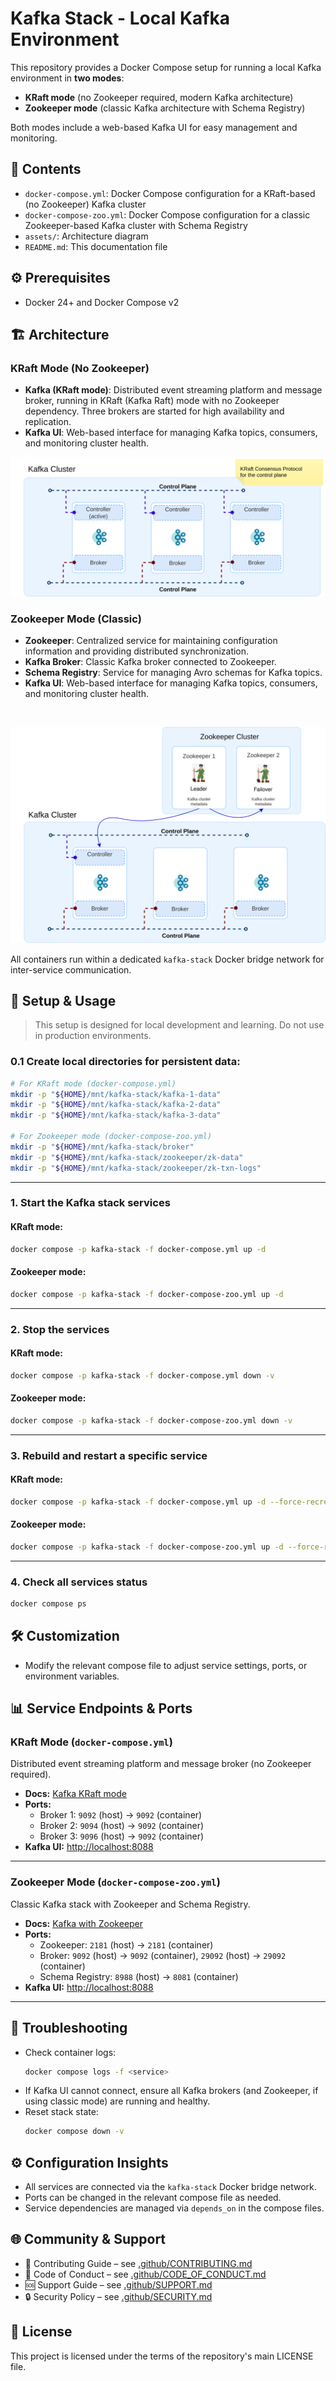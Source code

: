 
# Kafka Stack - Local Kafka Environment

This repository provides a Docker Compose setup for running a local Kafka environment in **two modes**:
- **KRaft mode** (no Zookeeper required, modern Kafka architecture)
- **Zookeeper mode** (classic Kafka architecture with Schema Registry)

Both modes include a web-based Kafka UI for easy management and monitoring.



## 📁 Contents

- `docker-compose.yml`: Docker Compose configuration for a KRaft-based (no Zookeeper) Kafka cluster
- `docker-compose-zoo.yml`: Docker Compose configuration for a classic Zookeeper-based Kafka cluster with Schema Registry
- `assets/`: Architecture diagram
- `README.md`: This documentation file

## ⚙️ Prerequisites

- Docker 24+ and Docker Compose v2

## 🏗️ Architecture

### KRaft Mode (No Zookeeper)
- **Kafka (KRaft mode)**: Distributed event streaming platform and message broker, running in KRaft (Kafka Raft) mode with no Zookeeper dependency. Three brokers are started for high availability and replication.
- **Kafka UI**: Web-based interface for managing Kafka topics, consumers, and monitoring cluster health.

![Kafka Stack](./assets/kafka-stack-kraft.drawio.svg)

### Zookeeper Mode (Classic)
- **Zookeeper**: Centralized service for maintaining configuration information and providing distributed synchronization.
- **Kafka Broker**: Classic Kafka broker connected to Zookeeper.
- **Schema Registry**: Service for managing Avro schemas for Kafka topics.
- **Kafka UI**: Web-based interface for managing Kafka topics, consumers, and monitoring cluster health.

<br/>

![Kafka Stack](./assets/kafka-stack-zoo.drawio.svg)

All containers run within a dedicated `kafka-stack` Docker bridge network for inter-service communication.

## 🚀 Setup & Usage

> This setup is designed for local development and learning. Do not use in production environments.

### 0.1 Create local directories for persistent data:
```bash
# For KRaft mode (docker-compose.yml)
mkdir -p "${HOME}/mnt/kafka-stack/kafka-1-data"
mkdir -p "${HOME}/mnt/kafka-stack/kafka-2-data"
mkdir -p "${HOME}/mnt/kafka-stack/kafka-3-data"

# For Zookeeper mode (docker-compose-zoo.yml)
mkdir -p "${HOME}/mnt/kafka-stack/broker"
mkdir -p "${HOME}/mnt/kafka-stack/zookeeper/zk-data"
mkdir -p "${HOME}/mnt/kafka-stack/zookeeper/zk-txn-logs"
```

---

### 1. Start the Kafka stack services

#### KRaft mode:
```bash
docker compose -p kafka-stack -f docker-compose.yml up -d
```

#### Zookeeper mode:
```bash
docker compose -p kafka-stack -f docker-compose-zoo.yml up -d
```

---

### 2. Stop the services

#### KRaft mode:
```bash
docker compose -p kafka-stack -f docker-compose.yml down -v
```

#### Zookeeper mode:
```bash
docker compose -p kafka-stack -f docker-compose-zoo.yml down -v
```

---

### 3. Rebuild and restart a specific service

#### KRaft mode:
```bash
docker compose -p kafka-stack -f docker-compose.yml up -d --force-recreate --no-deps --build <service_name>
```

#### Zookeeper mode:
```bash
docker compose -p kafka-stack -f docker-compose-zoo.yml up -d --force-recreate --no-deps --build <service_name>
```

---

### 4. Check all services status
```bash
docker compose ps
```

## 🛠️ Customization

- Modify the relevant compose file to adjust service settings, ports, or environment variables.

## 📊 Service Endpoints & Ports

### KRaft Mode (`docker-compose.yml`)
Distributed event streaming platform and message broker (no Zookeeper required).

- **Docs:** [Kafka KRaft mode](https://kafka.apache.org/documentation/#kraft)
- **Ports:**
  - Broker 1: `9092` (host) → `9092` (container)
  - Broker 2: `9094` (host) → `9092` (container)
  - Broker 3: `9096` (host) → `9092` (container)
- **Kafka UI:** [http://localhost:8088](http://localhost:8088)

---

### Zookeeper Mode (`docker-compose-zoo.yml`)
Classic Kafka stack with Zookeeper and Schema Registry.

- **Docs:** [Kafka with Zookeeper](https://docs.confluent.io/platform/current/installation/docker/docs/quickstart.html)
- **Ports:**
  - Zookeeper: `2181` (host) → `2181` (container)
  - Broker: `9092` (host) → `9092` (container), `29092` (host) → `29092` (container)
  - Schema Registry: `8988` (host) → `8081` (container)
- **Kafka UI:** [http://localhost:8088](http://localhost:8088)

---

## 🐞 Troubleshooting

- Check container logs:
  ```bash
  docker compose logs -f <service>
  ```
- If Kafka UI cannot connect, ensure all Kafka brokers (and Zookeeper, if using classic mode) are running and healthy.
- Reset stack state:
  ```bash
  docker compose down -v
  ```

## ⚙️ Configuration Insights

- All services are connected via the `kafka-stack` Docker bridge network.
- Ports can be changed in the relevant compose file as needed.
- Service dependencies are managed via `depends_on` in the compose files.

## 🌐 Community & Support

- 🤝 Contributing Guide – see [.github/CONTRIBUTING.md](.github/CONTRIBUTING.md)
- 🤗 Code of Conduct – see [.github/CODE_OF_CONDUCT.md](.github/CODE_OF_CONDUCT.md)
- 🆘 Support Guide – see [.github/SUPPORT.md](.github/SUPPORT.md)
- 🔒 Security Policy – see [.github/SECURITY.md](.github/SECURITY.md)

## 📄 License

This project is licensed under the terms of the repository's main LICENSE file.
